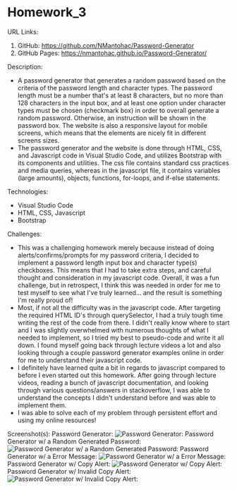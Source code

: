 # Homework_3

URL Links:
  1) GitHub: https://github.com/NMantohac/Password-Generator
  2) GitHub Pages: https://nmantohac.github.io/Password-Generator/
  
Description:
  - A password generator that generates a random password based on the criteria of the password length and character types. The password 
    length must be a number that's at least 8 characters, but no more than 128 characters in the input box, and at least one option under
    character types must be chosen (checkmark box) in order to overall generate a random password. Otherwise, an instruction will be
    shown in the password box. The website is also a responsive layout for mobile screens, which means that the elements are nicely fit 
    in different screens sizes.
  - The password generator and the website is done through HTML, CSS, and Javascript code in Visual Studio Code, and utilizes
    Bootstrap with its components and utilities. The css file contains standard css practices and media queries, whereas in the
    javascript file, it contains variables (large amounts), objects, functions, for-loops, and if-else statements.
  
 Technologies:
  - Visual Studio Code
  - HTML, CSS, Javascript
  - Bootstrap
  
  Challenges:
  - This was a challenging homework merely because instead of doing alerts/confirms/prompts for my password criteria, I decided to 
    implement a password length input box and character type(s) checkboxes. This means that I had to take extra steps, and careful 
    thought and consideration in my javascript code. Overall, it was a fun challenge, but in retrospect, I think this was needed 
    in order for me to test myself to see what I've truly learned... and the result is something I'm really proud of!
  - Most, if not all the difficulty was in the javascript code. After targeting the required HTML ID's through querySelector, I had a
    truly tough time writing the rest of the code from there. I didn't really know where to start and I was slightly overwhelmed with
    numerous thoughts of what I needed to implement, so I tried my best to pseudo-code and write it all down. I found myself going back
    through lecture videos a lot and also looking through a couple password generator examples online in order for me to understand
    their javascript code.
  - I definitely have learned quite a bit in regards to javascript compared to before I even started out this homework. After going 
    through lecture videos, reading a bunch of javascript documentation, and looking through various questions/answers in stackoverflow,     I was able to understand the concepts I didn't understand before and was able to implement them.
  - I was able to solve each of my problem through persistent effort and using my online resources!
    
  Screenshot(s):
  Password Generator:
  ![Password Generator:](https://puu.sh/FoZil/1bbab453a0.png)
  Password Generator w/ a Random Generated Password:
  ![Password Generator w/ a Random Generated Password:](https://puu.sh/FoZiT/81174d3d2c.png)
  Password Generator w/ a Error Message:
  ![Password Generator w/ a Error Message:](https://puu.sh/FoZkz/7eef4d79fd.png)
  Password Generator w/ Copy Alert: 
  ![Password Generator w/ Copy Alert:](https://puu.sh/FoZk4/e1ffba13b1.png)
  Password Generator w/ Invalid Copy Alert:
  ![Password Generator w/ Invalid Copy Alert:](https://puu.sh/FoZle/62493e11d4.png)
  
